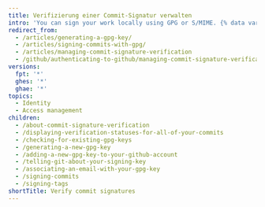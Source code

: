 ```yaml
---
title: Verifizierung einer Commit-Signatur verwalten
intro: 'You can sign your work locally using GPG or S/MIME. {% data variables.product.product_name %} verifiziert diese Signaturen, damit andere Personen wissen, dass Ihre Commits von einer vertrauenswürdigen Quelle stammen.{% ifversion fpt %} {% data variables.product.product_name %} signiert automatisch Commits, die Sie über die {% data variables.product.product_name %}-Weboberfläche erstellt haben.{% endif %}'
redirect_from:
  - /articles/generating-a-gpg-key/
  - /articles/signing-commits-with-gpg/
  - /articles/managing-commit-signature-verification
  - /github/authenticating-to-github/managing-commit-signature-verification/
versions:
  fpt: '*'
  ghes: '*'
  ghae: '*'
topics:
  - Identity
  - Access management
children:
  - /about-commit-signature-verification
  - /displaying-verification-statuses-for-all-of-your-commits
  - /checking-for-existing-gpg-keys
  - /generating-a-new-gpg-key
  - /adding-a-new-gpg-key-to-your-github-account
  - /telling-git-about-your-signing-key
  - /associating-an-email-with-your-gpg-key
  - /signing-commits
  - /signing-tags
shortTitle: Verify commit signatures
---
```


